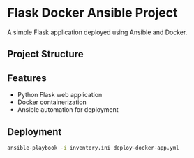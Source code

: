 # Flask Docker Ansible Project

A simple Flask application deployed using Ansible and Docker.

## Project Structure

## Features
- Python Flask web application
- Docker containerization
- Ansible automation for deployment

## Deployment
```bash
ansible-playbook -i inventory.ini deploy-docker-app.yml
